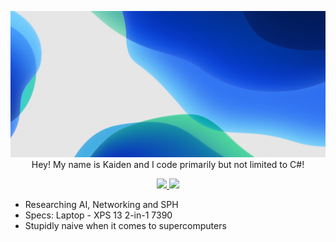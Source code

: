 <p align="center">
  <img src="img.jpg" />
  Hey! My name is Kaiden and I code primarily but not limited to C#!
  </br>
  <p align="center">
	<a href="https://www.youtube.com/channel/UC0C7dwEw_VnAApcSq501HWA">
	  <img src="https://img.shields.io/badge/Subscribe%20To%20My%20YouTube-ff0000?logoColor=white&logo=youtube&style=for-the-badge&&logoWidth=30" />
	</a>
	<a href="https://www.twitch.tv/fl2mexd">
	  <img src="https://img.shields.io/badge/Follow%20Me%20On%20Titch-6441a5?logoColor=white&logo=twitch&style=for-the-badge&&logoWidth=30" />
	</a>
  </p>
</p>

- Researching AI, Networking and SPH
- Specs: Laptop - XPS 13 2-in-1 7390
- Stupidly naive when it comes to supercomputers
